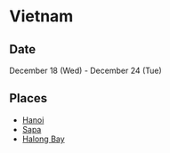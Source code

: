 # Vietnam

## Date

December 18 (Wed) - December 24 (Tue)

## Places

- [Hanoi][1]
- [Sapa][2]
- [Halong Bay][3]

[1]: https://wikitravel.org/en/Hanoi
[2]: https://wikitravel.org/en/Sapa
[3]: https://wikitravel.org/en/Ha_Long_Bay
